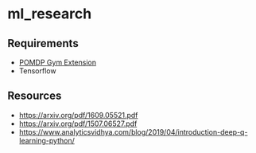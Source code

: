 # ml_research

## Requirements
* [POMDP Gym Extension](https://github.com/d3sm0/gym_pomdp)
* Tensorflow

## Resources
* https://arxiv.org/pdf/1609.05521.pdf
* https://arxiv.org/pdf/1507.06527.pdf
* https://www.analyticsvidhya.com/blog/2019/04/introduction-deep-q-learning-python/
